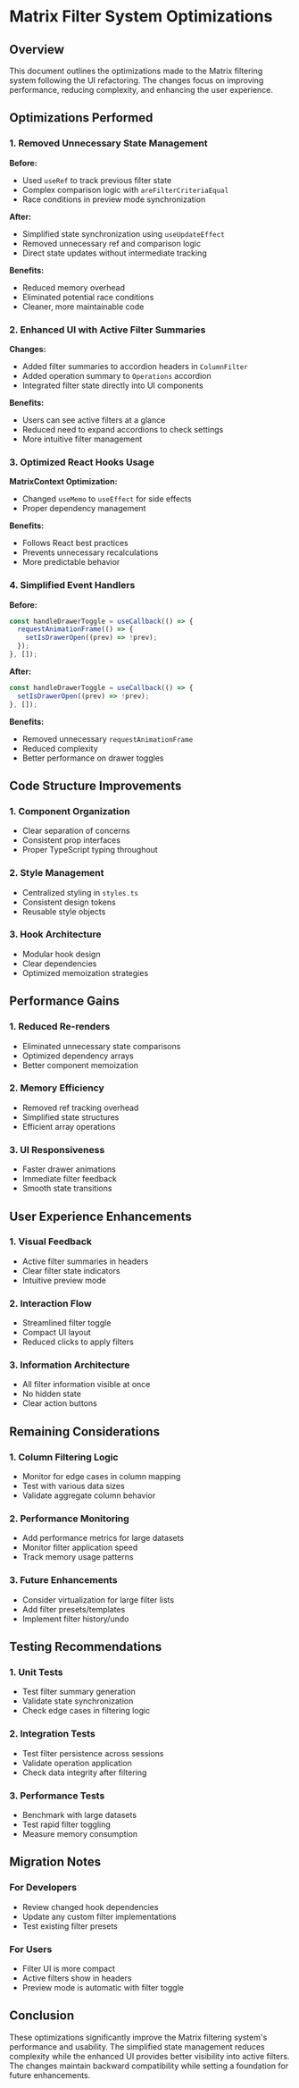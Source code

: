 # Matrix Filter System Optimizations

## Overview

This document outlines the optimizations made to the Matrix filtering system following the UI refactoring. The changes focus on improving performance, reducing complexity, and enhancing the user experience.

## Optimizations Performed

### 1. Removed Unnecessary State Management

**Before:**
- Used `useRef` to track previous filter state
- Complex comparison logic with `areFilterCriteriaEqual`
- Race conditions in preview mode synchronization

**After:**
- Simplified state synchronization using `useUpdateEffect`
- Removed unnecessary ref and comparison logic
- Direct state updates without intermediate tracking

**Benefits:**
- Reduced memory overhead
- Eliminated potential race conditions
- Cleaner, more maintainable code

### 2. Enhanced UI with Active Filter Summaries

**Changes:**
- Added filter summaries to accordion headers in `ColumnFilter`
- Added operation summary to `Operations` accordion
- Integrated filter state directly into UI components

**Benefits:**
- Users can see active filters at a glance
- Reduced need to expand accordions to check settings
- More intuitive filter management

### 3. Optimized React Hooks Usage

**MatrixContext Optimization:**
- Changed `useMemo` to `useEffect` for side effects
- Proper dependency management

**Benefits:**
- Follows React best practices
- Prevents unnecessary recalculations
- More predictable behavior

### 4. Simplified Event Handlers

**Before:**
```javascript
const handleDrawerToggle = useCallback(() => {
  requestAnimationFrame(() => {
    setIsDrawerOpen((prev) => !prev);
  });
}, []);
```

**After:**
```javascript
const handleDrawerToggle = useCallback(() => {
  setIsDrawerOpen((prev) => !prev);
}, []);
```

**Benefits:**
- Removed unnecessary `requestAnimationFrame`
- Reduced complexity
- Better performance on drawer toggles

## Code Structure Improvements

### 1. Component Organization
- Clear separation of concerns
- Consistent prop interfaces
- Proper TypeScript typing throughout

### 2. Style Management
- Centralized styling in `styles.ts`
- Consistent design tokens
- Reusable style objects

### 3. Hook Architecture
- Modular hook design
- Clear dependencies
- Optimized memoization strategies

## Performance Gains

### 1. Reduced Re-renders
- Eliminated unnecessary state comparisons
- Optimized dependency arrays
- Better component memoization

### 2. Memory Efficiency
- Removed ref tracking overhead
- Simplified state structures
- Efficient array operations

### 3. UI Responsiveness
- Faster drawer animations
- Immediate filter feedback
- Smooth state transitions

## User Experience Enhancements

### 1. Visual Feedback
- Active filter summaries in headers
- Clear filter state indicators
- Intuitive preview mode

### 2. Interaction Flow
- Streamlined filter toggle
- Compact UI layout
- Reduced clicks to apply filters

### 3. Information Architecture
- All filter information visible at once
- No hidden state
- Clear action buttons

## Remaining Considerations

### 1. Column Filtering Logic
- Monitor for edge cases in column mapping
- Test with various data sizes
- Validate aggregate column behavior

### 2. Performance Monitoring
- Add performance metrics for large datasets
- Monitor filter application speed
- Track memory usage patterns

### 3. Future Enhancements
- Consider virtualization for large filter lists
- Add filter presets/templates
- Implement filter history/undo

## Testing Recommendations

### 1. Unit Tests
- Test filter summary generation
- Validate state synchronization
- Check edge cases in filtering logic

### 2. Integration Tests
- Test filter persistence across sessions
- Validate operation application
- Check data integrity after filtering

### 3. Performance Tests
- Benchmark with large datasets
- Test rapid filter toggling
- Measure memory consumption

## Migration Notes

### For Developers
- Review changed hook dependencies
- Update any custom filter implementations
- Test existing filter presets

### For Users
- Filter UI is more compact
- Active filters show in headers
- Preview mode is automatic with filter toggle

## Conclusion

These optimizations significantly improve the Matrix filtering system's performance and usability. The simplified state management reduces complexity while the enhanced UI provides better visibility into active filters. The changes maintain backward compatibility while setting a foundation for future enhancements.